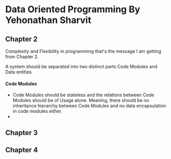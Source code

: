 # Data Oriented Programming By Yehonathan Sharvit

## Chapter 2
Complexity and Flexibility in programming that's the message I am getting from Chapter 2.

A system should be separated into two distinct parts Code Modules and Data entities

#### Code Modules 
* Code Modules should be stateless and the relations between Code Modules should be of Usage alone.
Meaning, there should be no inheritance hierarchy between Code Modules and no data encapsulation 
in code modules either.
* 
## Chapter 3

## Chapter 4
